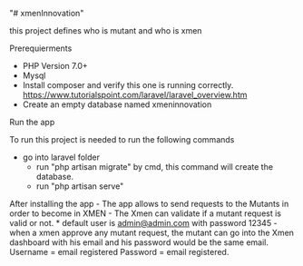 "# xmenInnovation" 

this project defines who is mutant and who is xmen

Prerequierments

- PHP Version 7.0+
- Mysql
- Install composer and verify this one is running correctly.
	https://www.tutorialspoint.com/laravel/laravel_overview.htm
- Create an empty database named xmeninnovation


Run the app

To run this project is needed to run the following commands
- go into laravel folder
	+ run "php artisan migrate" by cmd, this command will create the database.
	+ run "php artisan serve"
	
After installing the app
	- The app allows to send requests to the Mutants in order to become in XMEN
	- The Xmen can validate if a mutant request is valid or not.
		* default user is admin@admin.com with password 12345
	- when a xmen approve any mutant request, the mutant can go into the Xmen dashboard with his email and his password would be the same email.
		Username = email registered 
		Password = email registered.
	
	
	
	